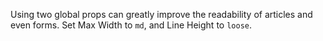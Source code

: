 Using two global props can greatly improve the readability of articles and even forms. Set Max Width to `md`, and Line Height to `loose`.